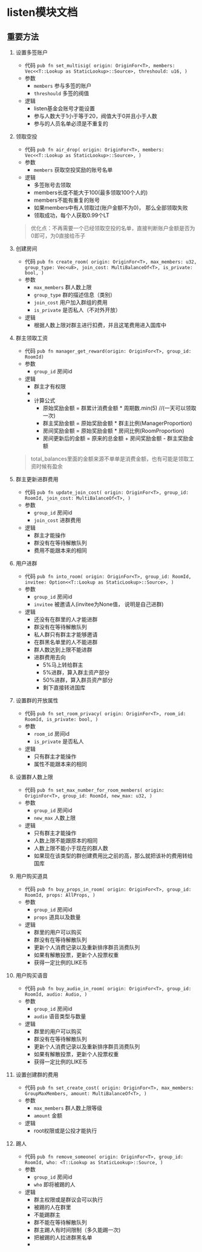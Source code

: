 # listen模块文档
## 重要方法
1. 设置多签账户
    * 代码 `pub fn set_multisig(
            origin: OriginFor<T>,
            members: Vec<<T::Lookup as StaticLookup>::Source>,
            threshould: u16,
        )`
    * 参数
        * `members` 参与多签的账户
        * `threshould` 多签的阀值
    * 逻辑
        * listen基金会账号才能设置
        * 参与人数大于1小于等于20，阀值大于0并且小于人数
        * 参与的人员名单必须是不重复的

2. 领取空投
    * 代码 `pub fn air_drop(
            origin: OriginFor<T>,
            members: Vec<<T::Lookup as StaticLookup>::Source>,
        )`
    * 参数
        * `members` 获取空投奖励的账号名单
    * 逻辑
        * 多签账号去领取
        * members长度不能大于100(最多领取100个人的)
        * members不能有重复的账号
        * 如果members中有人领取过(账户金额不为0)， 那么全部领取失败
        * 领取成功，每个人获取0.99个LT
    > 优化点：不再需要一个已经领取空投的名单，直接判断账户金额是否为0即可，为0直接给币子
3. 创建房间
    * 代码 `pub fn create_room(
            origin: OriginFor<T>,
            max_members: u32,
            group_type: Vec<u8>,
            join_cost: MultiBalanceOf<T>,
            is_private: bool,
        )`
    * 参数
        * `max_members` 群人数上限
        * `group_type` 群的描述信息（类别）
        * `join_cost` 用户加入群组的费用
        * `is_private` 是否私人（不对外开放）
    * 逻辑
        * 根据人数上限对群主进行扣费，并且这笔费用进入国库中
4. 群主领取工资
    * 代码 `pub fn manager_get_reward(origin: OriginFor<T>, group_id: RoomId)`
    * 参数
        * `group_id` 房间id
    * 逻辑
        * 群主才有权限
        *
        * 计算公式
            * 原始奖励金额 = 群累计消费金额 * 周期数.min(5)    //(一天可以领取一次)
            * 群主奖励金额 = 原始奖励金额 * 群主比例(ManagerProportion)
            * 房间奖励金额 = 原始奖励金额 * 房间比例(RoomProportion)
            * 房间更新后的金额 = 原来的总金额 + 房间奖励金额 - 群主奖励金额
    > total_balances里面的金额来源不单单是消费金额，也有可能是领取工资时候有盈余
5. 群主更新进群费用
    * 代码 `pub fn update_join_cost(
            origin: OriginFor<T>,
            group_id: RoomId,
            join_cost: MultiBalanceOf<T>,
        )`
    * 参数
        * `group_id` 房间id
        * `join_cost` 进群费用
    * 逻辑
        * 群主才能操作
        * 群没有在等待解散队列
        * 费用不能跟本来的相同
6. 用户进群
    * 代码 `pub fn into_room(
            origin: OriginFor<T>,
            group_id: RoomId,
            invitee: Option<<T::Lookup as StaticLookup>::Source>,
        )`
    * 参数
        * `group_id` 房间id
        * `invitee` 被邀请人(invitee为None值， 说明是自己进群)
    * 逻辑
        * 还没有在群里的人才能进群
        * 群没有在等待解散队列
        * 私人群只有群主才能够邀请
        * 在群黑名单里的人不能进群
        * 群人数达到上限不能进群
        * 进群费用去向
            * 5%马上转给群主
            * 5%进群，算入群主资产部分
            * 50%进群，算入群员资产部分
            * 剩下直接转进国库
7. 设置群的开放属性
    * 代码 `pub fn set_room_privacy(
            origin: OriginFor<T>,
            room_id: RoomId,
            is_private: bool,
        )`
    * 参数
        * `room_id` 房间id
        * `is_private` 是否私人
    * 逻辑
        * 只有群主才能操作
        * 属性不能跟本来的相同
8. 设置群人数上限
    * 代码 `pub fn set_max_number_for_room_members(
            origin: OriginFor<T>,
            group_id: RoomId,
            new_max: u32,
        )`
    * 参数
        * `group_id` 房间id
        * `new_max` 人数上限
    * 逻辑
        * 只有群主才能操作
        * 人数上限不能跟原本的相同
        * 人数上限不能小于现在的群人数
        * 如果现在该类型的群创建费用比之前的高，那么就把该补的费用转给国库
9. 用户购买道具
    * 代码 `pub fn buy_props_in_room(
            origin: OriginFor<T>,
            group_id: RoomId,
            props: AllProps,
        )`
    * 参数
        * `group_id` 房间id
        * `props` 道具以及数量
    * 逻辑
        * 群里的用户可以购买
        * 群没有在等待解散队列
        * 更新个人消费记录以及重新排序群员消费队列
        * 如果有解散投票，更新个人投票权重
        * 获得一定比例的LIKE币
10. 用户购买语音
    * 代码 `pub fn buy_audio_in_room(
            origin: OriginFor<T>,
            group_id: RoomId,
            audio: Audio,
        )`
    * 参数
        * `group_id` 房间id
        * `audio` 语音类型与数量
    * 逻辑
        * 群里的用户可以购买
        * 群没有在等待解散队列
        * 更新个人消费记录以及重新排序群员消费队列
        * 如果有解散投票，更新个人投票权重
        * 获得一定比例的LIKE币
11. 设置创建群的费用
    * 代码 `pub fn set_create_cost(
            origin: OriginFor<T>,
            max_members: GroupMaxMembers,
            amount: MultiBalanceOf<T>,
        )`
    * 参数
        * `max_members` 群人数上限等级
        * `amount` 金额
    * 逻辑
        * root权限或是公投才能执行
12. 踢人
    * 代码 `pub fn remove_someone(
            origin: OriginFor<T>,
            group_id: RoomId,
            who: <T::Lookup as StaticLookup>::Source,
        )`
    * 参数
        * `group_id` 房间id
        * `who` 即将被踢的人
    * 逻辑
        * 群主权限或是群议会可以执行
        * 被踢的人在群里
        * 不能踢群主
        * 群不能在等待解散队列
        * 群主踢人有时间限制（多久能踢一次)
        * 把被踢的人拉进群黑名单
        *
